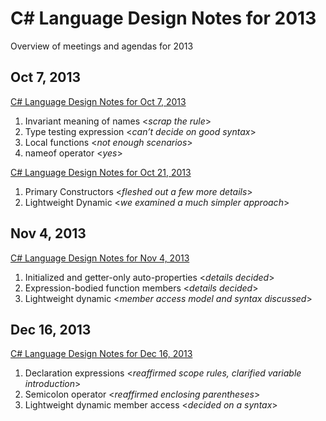 # C# Language Design Notes for 2013

Overview of meetings and agendas for 2013

## Oct 7, 2013

[C# Language Design Notes for Oct 7, 2013](LDM-2013-10-07.md)

1.	Invariant meaning of names <*scrap the rule*>
2.	Type testing expression <*can’t decide on good syntax*>
3.	Local functions <*not enough scenarios*>
4.	nameof operator <*yes*>

[C# Language Design Notes for Oct 21, 2013](LDM-2013-10-21.md)

1.	Primary Constructors <*fleshed out a few more details*>
2.	Lightweight Dynamic <*we examined a much simpler approach*>

## Nov 4, 2013

[C# Language Design Notes for Nov 4, 2013](LDM-2013-11-04.md)

1. Initialized and getter-only auto-properties <*details decided*>
2. Expression-bodied function members <*details decided*>
3. Lightweight dynamic <*member access model and syntax discussed*>

## Dec 16, 2013

[C# Language Design Notes for Dec 16, 2013](LDM-2013-12-16.md)

1. Declaration expressions <*reaffirmed scope rules, clarified variable introduction*>
2. Semicolon operator <*reaffirmed enclosing parentheses*>
3. Lightweight dynamic member access <*decided on a syntax*>

